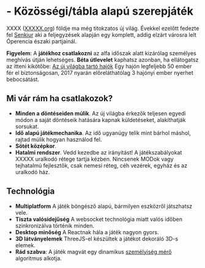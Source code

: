 # [](http://.org) - Közösségi/tábla alapú szerepjáték

XXXX ([XXXXX.org](http://.org)) földje ma még titokzatos új világ. Évekkel ezelőtt fedezte fel [Senkiur](http://.org/users/senkiur) aki a feljegyzések alapján egy komplett, addig elzárt városra lelt Óperencia északi partjainál.

**Figyelem**: A **játékhoz csatlakozni** az alfa időszak alatt kizárólag személyes meghívás útján lehetséges. **Béta útlevelet** kaphatsz azonban, ha ellátogatsz az itteni kikötőbe: [Az új világba tartó hajók](https://.org/beta-keys) Egy hajón legfeljebb 50 ember fér el biztonságosan, 2017 nyarán előreláthatólag 3 hajónyi ember nyerhet bebocsátást.

## Mi vár rám ha csatlakozok?

- **Minden a döntéseiden múlik**. Az új világba érkezők teljesen egyedi módon a saját döntéseik hatására kapnak küldetéseket, alakíthatják sorsukat.
- **Idő alapú játékmechanika**. Az idő ugyanúgy telik mint bárhol máshol, rajtad múlik hogyan használod fel.
- **Sötét középkor**. 
- **Hatalmi rendszer**. Vedd kezedbe az irányítást! A játékszabályokat XXXXX uralkodó rétege tartja kézben. Nincsenek MODok vagy tejhatalmú fejlesztők, csak nemesi réteg, céh vezérek, egyház és az uralkodó ház.

## Technológia

- **Multiplatform** A játék böngésző alapú, bármilyen eszközről játszhatsz vele.
- **Tiszta valósidejűség** A websocket technológia miatt valós időben szinkronizálva történik minden.
- **Desktop minőség** A Reactnak hála a játék nagyon gyors.
- **3D látványelemek** ThreeJS-el készültek a játékot dekoráló 3D-s elemek.
- **Rád szabva**: A játék magvát egy dinamikus [személyiség mérő](http://.org) algoritmus alkotja.
